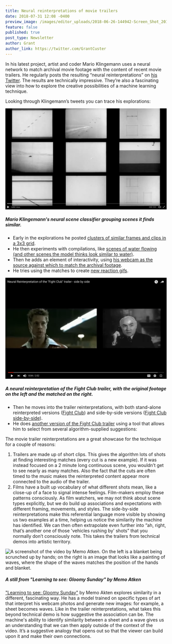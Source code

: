 ```yaml
---
title: Neural reinterpretations of movie trailers
date: 2018-07-31 12:08 -0400
preview_image: /images/editor_uploads/2018-06-26-144942-Screen_Shot_2018_06_25_at_10_46_42_AM.png
feature: false
published: true
post_type: Newsletter
author: Grant
author_link: https://twitter.com/GrantCuster
---
```


In his latest project, artist and coder Mario Klingemann uses a neural network to match archival movie footage with the content of recent movie trailers. He regularly posts the resulting “neural reinterpretations” on [his Twitter](https://twitter.com/quasimondo). The results are technically impressive. They’re also a fascinating view into how to explore the creative possibilities of a machine learning technique.

Looking through Klingemann’s tweets you can trace his explorations:

![A screenshot from Klingemann's video of similar scene classification. A 3x3 grid shows several similar looking scenes. Some have planes, others are mostly blank, some have spare drawings of squares.](/static/images/editor_uploads/2018-06-26-144731-Screen_Shot_2018_06_25_at_10_45_15_AM.png)

##### Mario Klingemann's neural scene classifier grouping scenes it finds similar.

- Early in the explorations he posted [clusters of similar frames and clips in a 3x3 grid](https://twitter.com/quasimondo/status/1006485457713197056).
- He then experiments with compilations, like [scenes of water flowing (and other scenes the model thinks look similar to water)](https://twitter.com/quasimondo/status/1006570368751099904).
- Then he adds an element of interactivity, using [his webcam as the source against which to match the archival footage](https://twitter.com/quasimondo/status/1006835734223970304).
- He tries using the matches to create [new reaction gifs](https://twitter.com/quasimondo/status/1006996750429761536).

![On the left is a shot of Brad Pitt from Fight Club; on the right is a man holding a telephone with a similar expression from the archive footage.](/static/images/editor_uploads/2018-06-26-144942-Screen_Shot_2018_06_25_at_10_46_42_AM.png)

##### A neural reinterpretation of the Fight Club trailer, with the original footage on the left and the matched on the right.

- Then he moves into the trailer reinterpretations, with both stand-alone reinterpreted versions ([Fight Club](https://twitter.com/quasimondo/status/1010189455997784065)) and side-by-side versions ([Fight Club side-by-side](https://twitter.com/quasimondo/status/1010191619042238465)).
- He does [another version of the Fight Club trailer](https://twitter.com/quasimondo/status/1010983581475360768) using a tool that allows him to select from several algorithm-supplied suggestions:

The movie trailer reinterpretations are a great showcase for the technique for a couple of reasons:

1. Trailers are made up of short clips. This gives the algorithm lots of shots at finding interesting matches (every cut is a new example). If it was instead focused on a 2 minute long continuous scene, you wouldn’t get to see nearly as many matches. Also the fact that the cuts are often timed to the music makes the reinterpreted content appear more connected to the audio of the trailer.
2. Films have a built up vocabulary of what different shots mean, like a close-up of a face to signal intense feelings. Film-makers employ these patterns consciously. As film watchers, we may not think about scene types explicitly, but we do build up associations and expectations with different framing, movements, and styles. The side-by-side reinterpretations make this referential language more visible by showing us two examples at a time, helping us notice the similarity the machine has identified. We can then often extrapolate even further into “ah, right, that’s another one of those 'vehicles rushing by' shots” that you normally don’t consciously note. This takes the trailers from technical demos into artistic territory.

![A screenshot of the video by Memo Atken. On the left is a blanket being scrunched up by hands; on the right is an image that looks like a painting of waves, where the shape of the waves matches the position of the hands and blanket.](/static/images/editor_uploads/2018-06-26-145050-Screen_Shot_2018_06_25_at_10_47_09_AM.png)

##### A still from "Learning to see: Gloomy Sunday" by Memo Atken

["Learning to see: Gloomy Sunday"](https://vimeo.com/260612034) by Memo Akten explores similarity in a different, fascinating way. He has a model trained on specific types of art that interpret his webcam photos and generate new images: for example, a sheet becomes waves. Like in the trailer reinterpretations, what takes this beyond technical demo is how suggestive the association can be. The machine's ability to identify similarity between a sheet and a wave gives us an understanding that we can then apply outside of the context of the video. It’s a suggestive analogy that opens out so that the viewer can build upon it and make their own connections.
